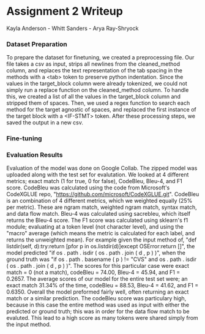 # Assignment 2 Writeup

Kayla Anderson - Whitt Sanders - Arya Ray-Shryock

### Dataset Preparation
To prepare the dataset for finetuning, we created a preprocessing file. Our file takes a csv as input, strips all newlines from the cleaned_method column, and replaces the text representation of the tab spacing in the methods with a \<tab\> token to preserve python indentation. Since the values in the target_block column were already tokenized, we could not simply run a replace function on the cleaned_method column. To handle this, we created a list of all the values in the target_block column and stripped them of spaces. Then, we used a regex function to search each method for the target agnostic of spaces, and replaced the first instance of the target block with a \<IF-STMT\> token. After these processing steps, we saved the output in a new csv.

### Fine-tuning

### Evaluation Results

Evaluation of the model was done on Google Collab. The zipped model was uploaded along with the test set for evalutation. We looked at 4 different metrics; exact match (1 for true, 0 for false), CodeBleu, Bleu-4, and F1 score. CodeBleu was calculated using the code from Microsoft's CodeXGLUE repo, "https://github.com/microsoft/CodeXGLUE.git". CodeBleu is an combination of 4 different metrics, which we weighted equally (25% per metric). These are ngram match, weighted ngram match, syntax match, and data flow match. Bleu-4 was calculated using sacrebleu, which itself returns the Bleu-4 score. The F1 score was calculated using sklearn's f1 module; evaluating at a token level (not character level), and using the "macro" average (which means the metric is calculated for each label, and returns the unweighted mean). For example given the input method of, "def listdir(self, d):<tab>try:<tab><tab>return [<tab><tab><tab>p<tab><tab><tab>for p in os.listdir(d)<tab><tab><tab><IF-STMT><tab><tab>]<tab>except OSError:<tab><tab>return []", the model predicted "if os . path . isdir ( os . path . join ( d , p ) )", when the ground truth was "if os . path . basename ( p ) != "CVS" and os . path . isdir ( os . path . join ( d , p ) )". The scores for this particular case were exact match = 0 (not a match), codeBleu = 74.00, Bleu-4 = 45.94, and F1 = 0.2657. The average scores of our model for the entire test set were; an exact match 31.34% of the time, codeBleu = 88.53, Bleu-4 = 41.62, and F1 = 0.6350. Overall the model preformed fairly well, often returning an exact match or a similar prediction. The codeBleu score was particulary high, because in this case the entire method was used as input with either the predicted or ground truth; this was in order for the data flow match to be evaluted. This lead to a high score as many tokens were shared simply from the input method.
